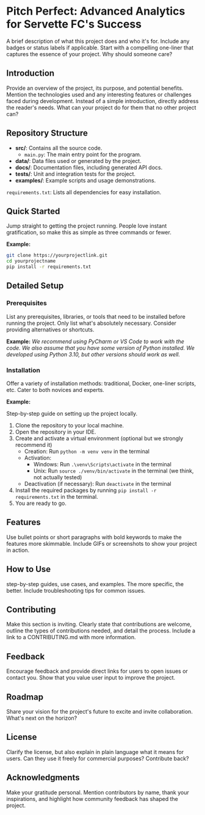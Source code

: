 # Pitch Perfect: Advanced Analytics for Servette FC's Success

A brief description of what this project does and who it's for. Include any badges or status labels if applicable.
Start with a compelling one-liner that captures the essence of your project. Why should someone care?

## Introduction

Provide an overview of the project, its purpose, and potential benefits. Mention the technologies used and any interesting features or challenges faced during development.
Instead of a simple introduction, directly address the reader's needs. What can your project do for them that no other project can?

## Repository Structure

- **src/**: Contains all the source code.
  - `main.py`: The main entry point for the program.
- **data/**: Data files used or generated by the project.
- **docs/**: Documentation files, including generated API docs.
- **tests/**: Unit and integration tests for the project.
- **examples/**: Example scripts and usage demonstrations.

`requirements.txt`: Lists all dependencies for easy installation.

## Quick Started

Jump straight to getting the project running. People love instant gratification, so make this as simple as three commands or fewer.

**Example:**
```bash
git clone https://yourprojectlink.git
cd yourprojectname
pip install -r requirements.txt
```

## Detailed Setup

### Prerequisites

List any prerequisites, libraries, or tools that need to be installed before running the project.
Only list what's absolutely necessary. Consider providing alternatives or shortcuts.

**Example:**
*We recommend using PyCharm or VS Code to work with the code.*
*We also assume that you have some version of Python installed. We developed using Python 3.10, but other versions should work as well.*

### Installation

Offer a variety of installation methods: traditional, Docker, one-liner scripts, etc. Cater to both novices and experts.

**Example:**

Step-by-step guide on setting up the project locally.

1. Clone the repository to your local machine.
2. Open the repository in your IDE.
3. Create and activate a virtual environment (optional but we strongly recommend it)
    - Creation: Run `python -m venv venv` in the terminal
    - Activation: 
      - Windows: Run `.\venv\Scripts\activate` in the terminal
      - Unix: Run `source ./venv/bin/activate` in the terminal (we think, not actually tested)
    - Deactivation (if necessary): Run `deactivate` in the terminal
4. Install the required packages by running `pip install -r requirements.txt` in the terminal.
5. You are ready to go.



## Features

Use bullet points or short paragraphs with bold keywords to make the features more skimmable. Include GIFs or screenshots to show your project in action.

## How to Use

step-by-step guides, use cases, and examples. The more specific, the better. Include troubleshooting tips for common issues.

## Contributing

Make this section is inviting. Clearly state that contributions are welcome, outline the types of contributions needed, and detail the process. Include a link to a CONTRIBUTING.md with more information.

## Feedback

Encourage feedback and provide direct links for users to open issues or contact you. Show that you value user input to improve the project.

## Roadmap

Share your vision for the project's future to excite and invite collaboration. What's next on the horizon?

## License

Clarify the license, but also explain in plain language what it means for users. Can they use it freely for commercial purposes? Contribute back?

## Acknowledgments

Make your gratitude personal. Mention contributors by name, thank your inspirations, and highlight how community feedback has shaped the project.

